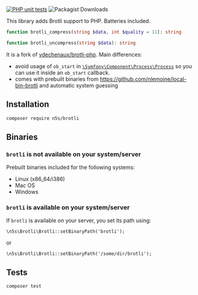 [![PHP unit tests](https://github.com/nlemoine/brotli-php/actions/workflows/tests.yml/badge.svg?branch=main)](https://github.com/nlemoine/brotli-php/actions/workflows/tests.yml?query=branch:2.x)
![Packagist Downloads](https://img.shields.io/packagist/dt/n5s/brotli)

This library adds Brotli support to PHP. Batteries included.

```php
function brotli_compress(string $data, int $quality = 11): string

function brotli_uncompress(string $data): string
```

It is a fork of [vdechenaux/brotli-php](https://github.com/vdechenaux/brotli-php). Main differences:

- avoid usage of `ob_start` in [`\Symfony\Component\Process\Process`](https://github.com/symfony/process/blob/b8d6eff26e48187fed15970799f4b605fa7242e4/Process.php#L1383-L1386) so you can use it inside an `ob_start` callback.
- comes with prebuilt binaries from https://github.com/nlemoine/local-bin-brotli and automatic system guessing

## Installation

```bash
composer require n5s/brotli
```

## Binaries

### `brotli` is not available on your system/server

Prebuilt binaries included for the following systems:

- Linux (x86_64/i386)
- Mac OS
- Windows

### `brotli` is available on your system/server

If `brotli` is available on your server, you set its path using:

```
\n5s\Brotli\Brotli::setBinaryPath('brotli');
```

or

```
\n5s\Brotli\Brotli::setBinaryPath('/some/dir/brotli');
```

## Tests

```
composer test
```
